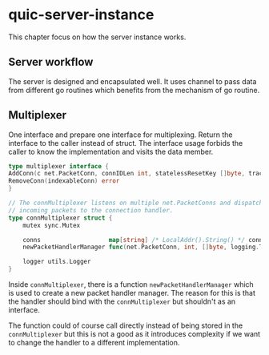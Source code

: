 # quic-server-instance
This chapter focus on how the server instance works.

## Server workflow
The server is designed and encapsulated well. It uses channel to pass data from different go routines which benefits 
from the mechanism of go routine.  

## Multiplexer
One interface and prepare one interface for multiplexing. Return the interface to the caller instead of struct. The 
interface usage forbids the caller to know the implementation and visits the data member.

```go
type multiplexer interface {
AddConn(c net.PacketConn, connIDLen int, statelessResetKey []byte, tracer logging.Tracer) (packetHandlerManager, error)
RemoveConn(indexableConn) error
}

// The connMultiplexer listens on multiple net.PacketConns and dispatches
// incoming packets to the connection handler.
type connMultiplexer struct {
	mutex sync.Mutex

	conns                   map[string] /* LocalAddr().String() */ connManager
	newPacketHandlerManager func(net.PacketConn, int, []byte, logging.Tracer, utils.Logger) (packetHandlerManager, error) // so it can be replaced in the tests

	logger utils.Logger
}
```

Inside `connMultiplexer`, there is a function `newPacketHandlerManager` which is used to create a new packet handler 
manager. The reason for this is that the handler should bind with the `connMultiplexer` but shouldn't as an interface. 

The function could of course call directly instead of being stored in the `connMultiplexer` but this is not a good as 
it introduces complexity if we want to change the handler to a different implementation.